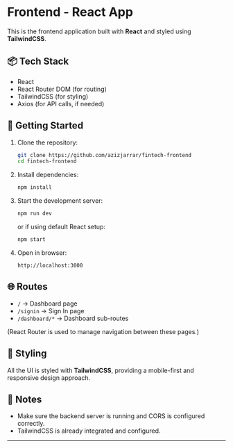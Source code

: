 # Frontend - React App

This is the frontend application built with **React** and styled using **TailwindCSS**.

## 📦 Tech Stack

- React
- React Router DOM (for routing)
- TailwindCSS (for styling)
- Axios (for API calls, if needed)

## 🚀 Getting Started

1. Clone the repository:

   ```bash
   git clone https://github.com/azizjarrar/fintech-frontend
   cd fintech-frontend
   ```

2. Install dependencies:

   ```bash
   npm install
   ```

3. Start the development server:

   ```bash
   npm run dev
   ```

   or if using default React setup:

   ```bash
   npm start
   ```

4. Open in browser:

   ```
   http://localhost:3000
   ```

## 🌐 Routes

- `/` → Dashboard page
- `/signin` → Sign In page
- `/dashboard/*` → Dashboard sub-routes

(React Router is used to manage navigation between these pages.)

## 🎨 Styling

All the UI is styled with **TailwindCSS**, providing a mobile-first and responsive design approach.



## 📄 Notes

- Make sure the backend server is running and CORS is configured correctly.
- TailwindCSS is already integrated and configured.
---
